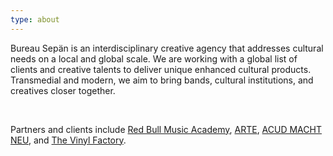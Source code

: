 ```yaml
---
type: about
---
```


Bureau Sepän is an interdisciplinary creative agency that addresses cultural needs on a local and global scale. We are working with a global list of clients and creative talents to deliver unique enhanced cultural products. Transmedial and modern, we aim to bring bands, cultural institutions, and creatives closer together.

</br>

Partners and clients include [Red Bull Music Academy](http://www.redbullmusicacademy.com/), [ARTE](https://www.arte.tv/), [ACUD MACHT NEU](http://acudmachtneu.de/), and [The Vinyl Factory](https://thevinylfactory.coma/).
